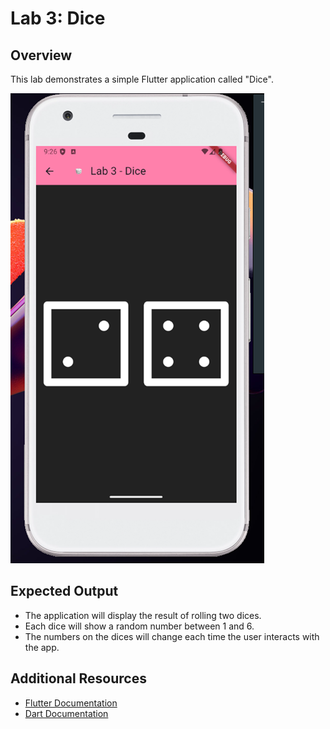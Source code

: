 # Lab 3: Dice

## Overview

This lab demonstrates a simple Flutter application called "Dice".

![Dice](lab3.png)

## Expected Output

- The application will display the result of rolling two dices.
- Each dice will show a random number between 1 and 6.
- The numbers on the dices will change each time the user interacts with the app.

## Additional Resources

- [Flutter Documentation](https://flutter.dev/docs)
- [Dart Documentation](https://dart.dev/guides)
